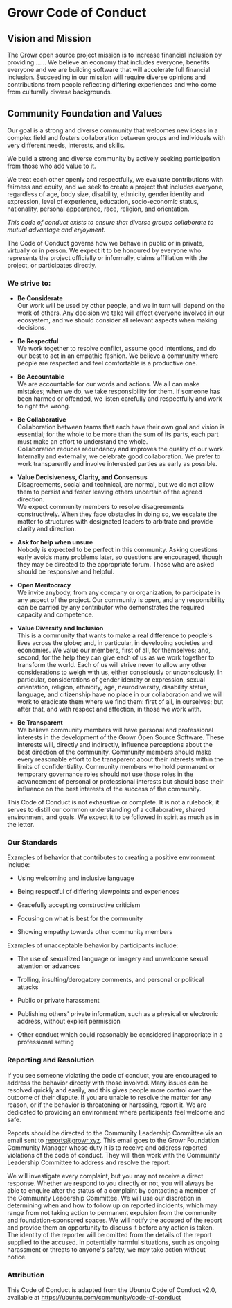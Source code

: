 # Growr Code of Conduct


## Vision and Mission

The Growr open source project mission is to increase financial inclusion by providing ...... We believe an economy that includes everyone, benefits everyone and we are building software that will accelerate full financial inclusion. Succeeding in our mission will require diverse opinions and contributions from people reflecting differing experiences and who come from culturally diverse backgrounds.

## Community Foundation and Values

Our goal is a strong and diverse community that welcomes new ideas in a complex field and fosters collaboration between groups and individuals with very different needs, interests, and skills.

We build a strong and diverse community by actively seeking participation from those who add value to it.

We treat each other openly and respectfully, we evaluate contributions with fairness and equity, and we seek to create a project that includes everyone, regardless of age, body size, disability, ethnicity, gender identity and expression, level of experience, education, socio-economic status, nationality, personal appearance, race, religion, and orientation.

*This code of conduct exists to ensure that diverse groups collaborate to mutual advantage and enjoyment.*

The Code of Conduct governs how we behave in public or in private, virtually or in person. We expect it to be honoured by everyone who represents the project officially or informally, claims affiliation with the project, or participates directly.

### We strive to:

-   **Be Considerate**\
    Our work will be used by other people, and we in turn will depend on the work of others. Any decision we take will affect everyone involved in our ecosystem, and we should consider all relevant aspects when making decisions.

-   **Be Respectful**\
    We work together to resolve conflict, assume good intentions, and do our best to act in an empathic fashion. We believe a community where people are respected and feel comfortable is a productive one.

-   **Be Accountable**\
    We are accountable for our words and actions. We all can make mistakes; when we do, we take responsibility for them. If someone has been harmed or offended, we listen carefully and respectfully and work to right the wrong.

-   **Be Collaborative**\
    Collaboration between teams that each have their own goal and vision is essential; for the whole to be more than the sum of its parts, each part must make an effort to understand the whole.\
    Collaboration reduces redundancy and improves the quality of our work. Internally and externally, we celebrate good collaboration. We prefer to work transparently and involve interested parties as early as possible.

-   **Value Decisiveness, Clarity, and Consensus**\
    Disagreements, social and technical, are normal, but we do not allow them to persist and fester leaving others uncertain of the agreed direction.\
    We expect community members to resolve disagreements constructively. When they face obstacles in doing so, we escalate the matter to structures with designated leaders to arbitrate and provide clarity and direction.

-   **Ask for help when unsure**\
    Nobody is expected to be perfect in this community. Asking questions early avoids many problems later, so questions are encouraged, though they may be directed to the appropriate forum. Those who are asked should be responsive and helpful.

-   **Open Meritocracy**\
We invite anybody, from any company or organization, to participate in any aspect of the project. Our community is open, and any responsibility can be carried by any contributor who demonstrates the required capacity and competence.

-   **Value Diversity and Inclusion**\
This is a community that wants to make a real difference to people's lives across the globe; and, in particular, in developing societies and economies. We value our members, first of all, for themselves; and, second, for the help they can give each of us as we work together to transform the world. Each of us will strive never to allow any other considerations to weigh with us, either consciously or unconsciously. In particular, considerations of gender identity or expression, sexual orientation, religion, ethnicity, age, neurodiversity, disability status, language, and citizenship have no place in our collaboration and we will work to eradicate them where we find them: first of all, in ourselves; but after that, and with respect and affection, in those we work with.

-   **Be Transparent**\
We believe community members will have personal and professional interests in the development of the Growr Open Source Software. These interests will, directly and indirectly, influence perceptions about the best direction of the community. Community members should make every reasonable effort to be transparent about their interests within the limits of confidentiality.  Community members who hold permanent or temporary governance roles should not use those roles in the advancement of personal or professional interests but should base their influence on the best interests of the success of the community.

This Code of Conduct is not exhaustive or complete. It is not a rulebook; it serves to distill our common understanding of a collaborative, shared environment, and goals. We expect it to be followed in spirit as much as in the letter.

### Our Standards

Examples of behavior that contributes to creating a positive environment include:

-   Using welcoming and inclusive language

-   Being respectful of differing viewpoints and experiences

-   Gracefully accepting constructive criticism

-   Focusing on what is best for the community

-   Showing empathy towards other community members

Examples of unacceptable behavior by participants include:

-   The use of sexualized language or imagery and unwelcome sexual attention or advances

-   Trolling, insulting/derogatory comments, and personal or political attacks

-   Public or private harassment

-   Publishing others' private information, such as a physical or electronic address, without explicit permission

-   Other conduct which could reasonably be considered inappropriate in a professional setting

### Reporting and Resolution

If you see someone violating the code of conduct, you are encouraged to address the behavior directly with those involved. Many issues can be resolved quickly and easily, and this gives people more control over the outcome of their dispute. If you are unable to resolve the matter for any reason, or if the behavior is threatening or harassing, report it. We are dedicated to providing an environment where participants feel welcome and safe.

Reports should be directed to the Community Leadership Committee via an email sent to <reports@growr.xyz>. This email goes to the Growr Foundation Community Manager whose duty it is to receive and address reported violations of the code of conduct. They will then work with the Community Leadership Committee to address and resolve the report.

We will investigate every complaint, but you may not receive a direct response. Whether we respond to you directly or not, you will always be able to enquire after the status of a complaint by contacting a member of the Community Leadership Committee. We will use our discretion in determining when and how to follow up on reported incidents, which may range from not taking action to permanent expulsion from the community and foundation-sponsored spaces. We will notify the accused of the report and provide them an opportunity to discuss it before any action is taken. The identity of the reporter will be omitted from the details of the report supplied to the accused. In potentially harmful situations, such as ongoing harassment or threats to anyone's safety, we may take action without notice.

### Attribution

This Code of Conduct is adapted from the Ubuntu Code of Conduct v2.0, available at <https://ubuntu.com/community/code-of-conduct>